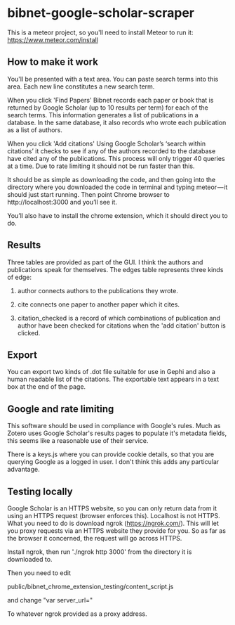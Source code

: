# bibnet-google-scholar-scraper

This is a meteor project, so you'll need to install Meteor to run it:
https://www.meteor.com/install

## How to make it work
You'll be presented with a text area. You can paste search terms into this area. Each new line constitutes a new search term.

When you click 'Find Papers' Bibnet records each paper or book that is returned by Google Scholar (up to 10 results per term) for each of the search terms. This information generates a list of publications in a database. In the same database, it also records who wrote each publication as a list of authors.

When you click 'Add citations' Using Google Scholar’s ‘search within citations’ it checks to see if any of the authors recorded to the database have cited any of the publications. This process will only trigger 40 queries at a time.
Due to rate limiting it should not be run faster than this.

It should be as simple as downloading the code, and then going into the directory where you downloaded the code in terminal and typing meteor — it should just start running. Then point Chrome browser to http://localhost:3000 and you’ll see it.

You’ll also have to install the chrome extension, which it should direct you to do.

## Results
Three tables are provided as part of the GUI. I think the authors and publications speak for themselves. The edges table represents three
kinds of edge:

1. author connects authors to the publications they wrote.  

2. cite connects one paper to another paper which it cites.

3. citation_checked is a record of which combinations of publication and author have been checked for citations when the 'add citation' button is clicked.

## Export
You can export two kinds of .dot file suitable for use in Gephi and also a human readable list of the citations.
The exportable text appears in a text box at the end of the page.

## Google and rate limiting
This software should be used in compliance with Google's rules. Much as Zotero uses Google Scholar's results pages to populate
it's metadata fields, this seems like a reasonable use of their service.

There is a keys.js where you can provide cookie details, so that you are querying Google as a logged in user. I don't think this adds any particular advantage. 

## Testing locally 
Google Scholar is an HTTPS website, so you can only return data from it using an HTTPS request (browser enforces this). Localhost is not HTTPS. What you need to do is download ngrok (https://ngrok.com/). This will let you proxy requests via an HTTPS website they provide for you. So as far as the browser it concerned, the request will go across HTTPS.

Install ngrok, then run  './ngrok http 3000' from the directory it is downloaded to.

Then you need to edit 

public/bibnet_chrome_extension_testing/content_script.js

and change "var server_url="

To whatever ngrok provided as a proxy address.



